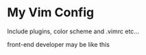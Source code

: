 # My Vim Config #

Include plugins, color scheme and .vimrc etc...

front-end developer may be like this
